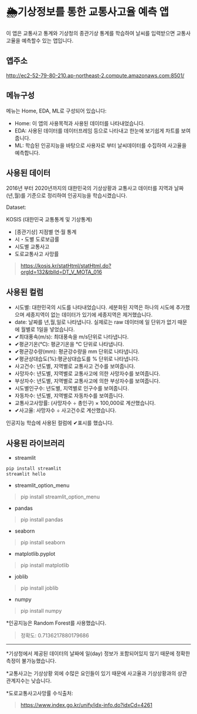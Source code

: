 🌦️기상정보를 통한 교통사고율 예측 앱
========

이 앱은 교통사고 통계와 기상청의 종관기상 통계를 학습하여 날씨를 입력받으면 교통사고율을 예측할수 있는 앱입니다.

앱주소
----
http://ec2-52-79-80-210.ap-northeast-2.compute.amazonaws.com:8501/

메뉴구성
----
메뉴는 Home, EDA, ML로 구성되어 있습니다:

- Home: 이 앱의 사용목적과 사용된 데이터를 나타내었습니다.
- EDA: 사용된 데이터를 데이터프레임 등으로 나타내고 한눈에 보기쉽게 차트를 보여줍니다.
- ML: 학습된 인공지능을 바탕으로 사용자로 부터 날씨데이터를 수집하여 사고율을 예측합니다.

사용된 데이터
----
2016년 부터 2020년까지의 대한민국의 기상상황과 교통사고 데이터를 지역과 날짜(년,월)를 기준으로 정리하여 인공지능을 학습시켰습니다. 

Dataset:

KOSIS (대한민국 교통통계 및 기상통계)
- [종관기상] 지점별 연·월 통계
- 시・도별 도로보급률
- 시도별 교통사고
- 도로교통사고 사망률
>https://kosis.kr/statHtml/statHtml.do?orgId=132&tblId=DT_V_MOTA_016

사용된 컬럼
----
- 시도별: 대한민국의 시도를 나타내었습니다. 세분화된 지역은 하나의 시도에 추가했으며 세종지역이 없는 데이터가 있기에 세종지역은 제거했습니다. 
- date: 날짜를 년,월,일로 나타냅니다. 실제로는 raw 데이터에 일 단위가 없기 때문에 월별로 1일을 넣었습니다. 
- ✔최대풍속(m/s): 최대풍속을 m/s단위로 나타냅니다.
- ✔평균기온(℃): 평균기온을 ℃ 단위로 나타냅니다.
- ✔평균강수량(mm): 평균강수량을 mm 단위로 나타냅니다.
- ✔평균상대습도(%):평균상대습도를 % 단위로 나타냅니다.
- 사고건수: 년도별, 지역별로 교통사고 건수를 보여줍니다.
- 사망자수: 년도별, 지역별로 교통사고에 의한 사망자수를 보여줍니다.
- 부상자수: 년도별, 지역별로 교통사고에 의한 부상자수를 보여줍니다.
- 시도별인구수: 년도별, 지역별로 인구수를 보여줍니다.
- 자동차수: 년도별, 지역별로 자동차수를 보여줍니다.
- 교통사고사망률: (사망자수 ÷ 총인구) × 100,000로 계산했습니다. 
- ✔사고율: 사망자수 ÷ 사고건수로 계산했습니다. 

인공지능 학습에 사용된 컬럼에 ✔표시를 했습니다.

사용된 라이브러리
----
- streamlit
``` python
pip install streamlit
streamlit hello
```
- streamlit_option_menu
>pip install streamlit_option_menu
- pandas
>pip install pandas
- seaborn
>pip install seaborn
- matplotlib.pyplot
> pip install matplotlib
- joblib
>pip install joblib
- numpy
>pip install numpy

*인공지능은 Random Forest를 사용했습니다.
>정확도: 0.7136217880179686

----

*기상청에서 제공된 데이터의 날짜에 일(day) 정보가 포함되어있지 않기 때문에 정확한 측정이 불가능했습니다. 

*교통사고는 기상상황 외에 수많은 요인들이 있기 때문에 사고율과 기상상황과의 상관관계지수는 낮습니다.

*도로교통사고사망률 수식출처:
>https://www.index.go.kr/unify/idx-info.do?idxCd=4261
